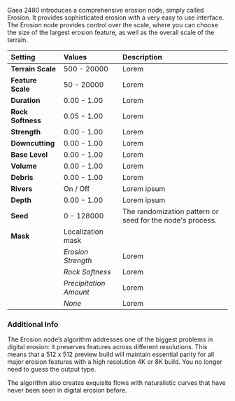 Gaea 2480 introduces a comprehensive erosion node, simply called Erosion. It provides sophisticated erosion with a very easy to use interface. The Erosion node provides control over the scale, where you can choose the size of the largest erosion feature, as well as the overall scale of the terrain.

| Setting           | Values                 | Description                                               |
| :---------------- | :--------------------- | :-------------------------------------------------------- |
| **Terrain Scale** | 500 - 20000            | Lorem                                                     |
| **Feature Scale** | 50 - 20000             | Lorem                                                     |
| **Duration**      | 0.00 - 1.00            | Lorem                                                     |
| **Rock Softness** | 0.05 - 1.00            | Lorem                                                     |
| **Strength**      | 0.00 - 1.00            | Lorem                                                     |
| **Downcutting**   | 0.00 - 1.00            | Lorem                                                     |
| **Base Level**    | 0.00 - 1.00            | Lorem                                                     |
| **Volume**        | 0.00 - 1.00            | Lorem                                                     |
| **Debris**        | 0.00 - 1.00            | Lorem                                                     |
| **Rivers**        | On / Off               | Lorem ipsum                                               |
| **Depth**         | 0.00 - 1.00            | Lorem ipsum                                               |
| **Seed**          | 0 - 128000             | The randomization pattern or seed for the node's process. |
| **Mask**          | Localization mask      |
|                   | *Erosion Strength*     | Lorem                                                     |
|                   | *Rock Softness*        | Lorem                                                     |
|                   | *Precipitation Amount* | Lorem                                                     |
|                   | *None*                 | Lorem                                                     |

### Additional Info
The Erosion node’s algorithm addresses one of the biggest problems in digital erosion: it preserves features across different resolutions. This means that a 512 x 512 preview build will maintain essential parity for all major erosion features with a high resolution 4K or 8K build. You no longer need to guess the output type.

The algorithm also creates exquisite flows with naturalistic curves that have never been seen in digital erosion before.